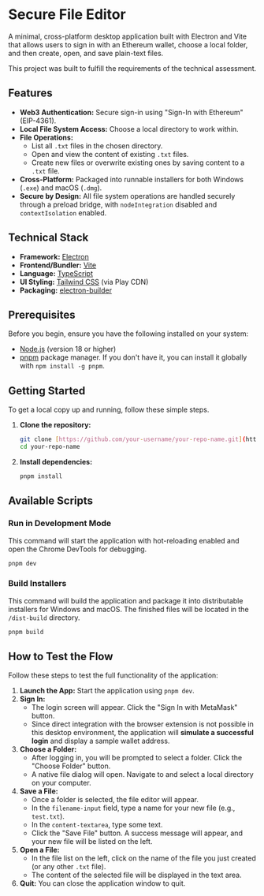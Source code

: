 # Secure File Editor

A minimal, cross-platform desktop application built with Electron and Vite that allows users to sign in with an Ethereum wallet, choose a local folder, and then create, open, and save plain-text files.

This project was built to fulfill the requirements of the technical assessment.

## Features

-   **Web3 Authentication:** Secure sign-in using "Sign-In with Ethereum" (EIP-4361).
-   **Local File System Access:** Choose a local directory to work within.
-   **File Operations:**
    -   List all `.txt` files in the chosen directory.
    -   Open and view the content of existing `.txt` files.
    -   Create new files or overwrite existing ones by saving content to a `.txt` file.
-   **Cross-Platform:** Packaged into runnable installers for both Windows (`.exe`) and macOS (`.dmg`).
-   **Secure by Design:** All file system operations are handled securely through a preload bridge, with `nodeIntegration` disabled and `contextIsolation` enabled.

## Technical Stack

-   **Framework:** [Electron](https://www.electronjs.org/)
-   **Frontend/Bundler:** [Vite](https://vitejs.dev/)
-   **Language:** [TypeScript](https://www.typescriptlang.org/)
-   **UI Styling:** [Tailwind CSS](https://tailwindcss.com/) (via Play CDN)
-   **Packaging:** [electron-builder](https://www.electron.build/)

## Prerequisites

Before you begin, ensure you have the following installed on your system:

-   [Node.js](https://nodejs.org/) (version 18 or higher)
-   [pnpm](https://pnpm.io/) package manager. If you don't have it, you can install it globally with `npm install -g pnpm`.

## Getting Started

To get a local copy up and running, follow these simple steps.

1.  **Clone the repository:**
    ```sh
    git clone [https://github.com/your-username/your-repo-name.git](https://github.com/your-username/your-repo-name.git)
    cd your-repo-name
    ```
2.  **Install dependencies:**
    ```sh
    pnpm install
    ```

## Available Scripts

### Run in Development Mode

This command will start the application with hot-reloading enabled and open the Chrome DevTools for debugging.

```sh
pnpm dev
```

### Build Installers

This command will build the application and package it into distributable installers for Windows and macOS. The finished files will be located in the `/dist-build` directory.

```sh
pnpm build
```

## How to Test the Flow

Follow these steps to test the full functionality of the application:

1.  **Launch the App:** Start the application using `pnpm dev`.
2.  **Sign In:**
    -   The login screen will appear. Click the "Sign In with MetaMask" button.
    -   Since direct integration with the browser extension is not possible in this desktop environment, the application will **simulate a successful login** and display a sample wallet address.
3.  **Choose a Folder:**
    -   After logging in, you will be prompted to select a folder. Click the "Choose Folder" button.
    -   A native file dialog will open. Navigate to and select a local directory on your computer.
4.  **Save a File:**
    -   Once a folder is selected, the file editor will appear.
    -   In the `filename-input` field, type a name for your new file (e.g., `test.txt`).
    -   In the `content-textarea`, type some text.
    -   Click the "Save File" button. A success message will appear, and your new file will be listed on the left.
5.  **Open a File:**
    -   In the file list on the left, click on the name of the file you just created (or any other `.txt` file).
    -   The content of the selected file will be displayed in the text area.
6.  **Quit:** You can close the application window to quit.

